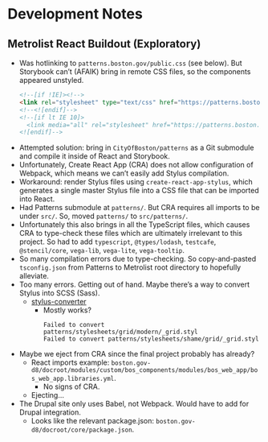 # Development Notes

## Metrolist React Buildout (Exploratory)

- Was hotlinking to `patterns.boston.gov/public.css` (see below). But Storybook can’t (AFAIK) bring in remote CSS files, so the components appeared unstyled.
  ```html
  <!--[if !IE]><!-->
  <link rel="stylesheet" type="text/css" href="https://patterns.boston.gov/css/public.css" />
  <!--<![endif]-->
  <!--[if lt IE 10]>
    <link media="all" rel="stylesheet" href="https://patterns.boston.gov/css/ie.css">
  <![endif]-->
  ```
- Attempted solution: bring in `CityOfBoston/patterns` as a Git submodule and compile it inside of React and Storybook.
- Unfortunately, Create React App (CRA) does not allow configuration of Webpack, which means we can’t easily add Stylus compilation.
- Workaround: render Stylus files using `create-react-app-stylus`, which generates a single master Stylus file into a CSS file that can be imported into React.
- Had Patterns submodule at `patterns/`. But CRA requires all imports to be under `src/`. So, moved `patterns/` to `src/patterns/`.
- Unfortunately this also brings in all the TypeScript files, which causes CRA to type-check these files which are ultimately irrelevant to this project. So had to add `typescript`, `@types/lodash`, `testcafe`, `@stencil/core`, `vega-lib`, `vega-lite`, `vega-tooltip`.
- So many compilation errors due to type-checking. So copy-and-pasted `tsconfig.json` from Patterns to Metrolist root directory to hopefully alleviate.
- Too many errors. Getting out of hand. Maybe there’s a way to convert Stylus into SCSS (Sass).
  - [stylus-converter](https://github.com/txs1992/stylus-converter)
    - Mostly works?
      ```shell
      Failed to convert patterns/stylesheets/grid/modern/_grid.styl
      Failed to convert patterns/stylesheets/shame/grid/_grid.styl
      ```
- Maybe we eject from CRA since the final project probably has already?
  - React imports example: `boston.gov-d8/docroot/modules/custom/bos_components/modules/bos_web_app/bos_web_app.libraries.yml`.
    - No signs of CRA.
  - Ejecting…
- The Drupal site only uses Babel, not Webpack. Would have to add for Drupal integration.
  - Looks like the relevant package.json: `boston.gov-d8/docroot/core/package.json`.
